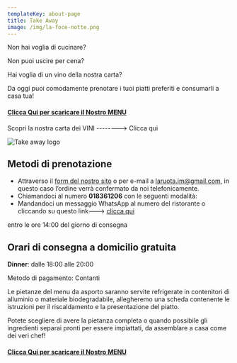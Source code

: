 ```yaml
---
templateKey: about-page
title: Take Away
image: /img/la-foce-notte.png
---
```

Non hai voglia di cucinare?

Non puoi uscire per cena?

Hai voglia di un vino della nostra carta? 

Da oggi puoi comodamente prenotare i tuoi piatti preferiti e consumarli a casa tua!

#### **[Clicca Qui per scaricare il Nostro MENU](/img/la_ruota_takeaway.pdf)**

Scopri la nostra carta dei VINI --------> Clicca qui

![Take away logo](/img/la-ruota-take-away.png)

## [](hattps://la_ruota.netlify.com/img/takeawayLa_ruota2.pdf)Metodi di prenotazione

* Attraverso il [form del nostro sito](/contatti) o per e-mail a [](mailto:info@laruotaimperia.com)laruota.im@gmail.com, in questo caso l’ordine verrà confermato da noi telefonicamente.
* Chiamandoci al numero **018361206** con le seguenti modalità:
* Mandandoci un messaggio WhatsApp al numero del ristorante o cliccando su questo link---> [clicca qui](https://wa.me/39018361206)

entro le ore 14:00 del giorno di consegna

## Orari di consegna a domicilio gratuita

**Dinner**: dalle 18:00 alle 20:00

Metodo di pagamento: Contanti

Le pietanze del menu da asporto saranno servite refrigerate in contenitori di alluminio o materiale biodegradabile, allegheremo una scheda contenente le istruzioni per il riscaldamento e la presentazione del piatto.

Potete scegliere di avere la pietanza completa o quando possibile gli ingredienti separai pronti per essere impiattati, da assemblare a casa come dei veri chef!

#### **[Clicca Qui per scaricare il Nostro MENU](/img/la_ruota_takeaway.pdf)**